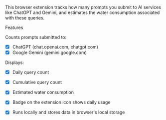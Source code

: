 This browser extension tracks how many prompts you submit to AI services like ChatGPT and Gemini, and estimates the water consumption associated with these queries.

Features

Counts prompts submitted to:

- [x] ChatGPT (chat.openai.com, chatgpt.com)
- [x] Google Gemini (gemini.google.com)

Displays:

- [x] Daily query count

- [x] Cumulative query count

- [x] Estimated water consumption

- [x] Badge on the extension icon shows daily usage

- [x] Runs locally and stores data in browser's local storage

